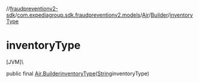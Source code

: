 //[fraudpreventionv2-sdk](../../../../index.md)/[com.expediagroup.sdk.fraudpreventionv2.models](../../index.md)/[Air](../index.md)/[Builder](index.md)/[inventoryType](inventory-type.md)

# inventoryType

[JVM]\

public final [Air.Builder](index.md)[inventoryType](inventory-type.md)([String](https://docs.oracle.com/javase/8/docs/api/java/lang/String.html)inventoryType)
